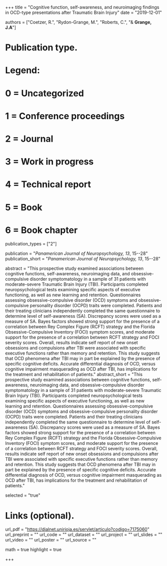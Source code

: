 +++
title = "Cognitive function, self-awareness, and neuroimaging findings in OCD-type presentations after Traumatic Brain Injury"
date = "2019-12-01"

authors = ["Coetzer, R.", "Rydon-Grange, M.", "Roberts, C.", "& **Grange, J.A**"]

# Publication type.
# Legend:
# 0 = Uncategorized
# 1 = Conference proceedings
# 2 = Journal
# 3 = Work in progress
# 4 = Technical report
# 5 = Book
# 6 = Book chapter
publication_types = ["2"]

publication = "*Panamerican Journal of Neuropsychology, 13*, 15--28"
publication_short = "*Panamerican Journal of Neuropsychology, 13*, 15--28"

abstract = "This prospective study examined associations between cognitive functions, self-awareness, neuroimaging data, and obsessive-compulsive disorder symptomatology in a sample of 31 patients with moderate-severe Traumatic Brain Injury (TBI). Participants completed neuropsychological tests examining specific aspects of executive functioning, as well as new learning and retention. Questionnaires assessing obsessive-compulsive disorder (OCD) symptoms and obsessive-compulsive personality disorder (OCPD) traits were completed. Patients and their treating clinicians independently completed the same questionnaire to determine level of self-awareness (SA). Discrepancy scores were used as a measure of SA.  Bayes factors showed strong support for the presence of a correlation between Rey Complex Figure (RCFT) strategy and the Florida Obsessive-Compulsive Inventory (FOCI) symptom scores, and moderate support for the presence of a correlation between RCFT strategy and FOCI severity scores. Overall, results indicate self report of new onset obsessions and compulsions after TBI were associated with specific executive functions rather than memory and retention. This study suggests that OCD phenomena after TBI may in part be explained by the presence of specific cognitive deficits. Accurate differential diagnosis of OCD, versus cognitive impairment masquerading as OCD after TBI, has implications for the treatment and rehabilitation of patients."
abstract_short = "This prospective study examined associations between cognitive functions, self-awareness, neuroimaging data, and obsessive-compulsive disorder symptomatology in a sample of 31 patients with moderate-severe Traumatic Brain Injury (TBI). Participants completed neuropsychological tests examining specific aspects of executive functioning, as well as new learning and retention. Questionnaires assessing obsessive-compulsive disorder (OCD) symptoms and obsessive-compulsive personality disorder (OCPD) traits were completed. Patients and their treating clinicians independently completed the same questionnaire to determine level of self-awareness (SA). Discrepancy scores were used as a measure of SA.  Bayes factors showed strong support for the presence of a correlation between Rey Complex Figure (RCFT) strategy and the Florida Obsessive-Compulsive Inventory (FOCI) symptom scores, and moderate support for the presence of a correlation between RCFT strategy and FOCI severity scores. Overall, results indicate self report of new onset obsessions and compulsions after TBI were associated with specific executive functions rather than memory and retention. This study suggests that OCD phenomena after TBI may in part be explained by the presence of specific cognitive deficits. Accurate differential diagnosis of OCD, versus cognitive impairment masquerading as OCD after TBI, has implications for the treatment and rehabilitation of patients."

selected = "true"

# Links (optional).
url_pdf = "https://dialnet.unirioja.es/servlet/articulo?codigo=7175060"
url_preprint = ""
url_code = ""
url_dataset = ""
url_project = ""
url_slides = ""
url_video = ""
url_poster = ""
url_source = ""

math = true
highlight = true

+++